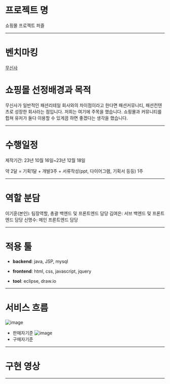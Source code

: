 # 프로젝트 명
쇼핑몰 프로젝트 퍼즐
***
# 벤치마킹
[무신사](https://www.musinsa.com/app/)
# 쇼핑몰 선정배경과 목적
무신사가 일반적인 패션리테일 회사와의 차이점이라고 한다면 패션커뮤니티, 패션컨텐츠로 성장한 회사라는 점입니다.
저희는 여기에 주목을 했습니다. 쇼핑몰과 커뮤니티를 합쳐 유저가 둘다 이용할 수 있게끔 하면 좋겠다는 생각을 했습니다.

***
# 수행일정

제작기간: 23년 10월 16일~23년 12월 18일

약 2달 = 기획1달 + 개발3주 + 서류작성(ppt, 다이어그램, 기획서 등등) 1주
***
# 역할 분담
이기훈(본인): 팀장역할, 총괄 백엔드 및 프론트엔드 담당
김여은: 서브 백엔드 및 프론트엔드 담당
신명수: 메인 프론트엔드 담당


***
# 적용 툴
* **backend**: java, JSP, mysql


* **frontend**: html, css, javascript, jquery


* **tool**: eclipse, draw.io
***  
# 서비스 흐름
![image](https://github.com/kihoo-ni/shopping-mall-project-puzzle/assets/140569678/b275d120-076e-4471-a272-f914d13d7805)
* 판매자기준
![image](https://github.com/kihoo-ni/shopping-mall-project-puzzle/assets/140569678/67299ee6-aaa7-41a0-8cd7-79826276766e)
* 구매자기준
***
# 구현 영상

***
